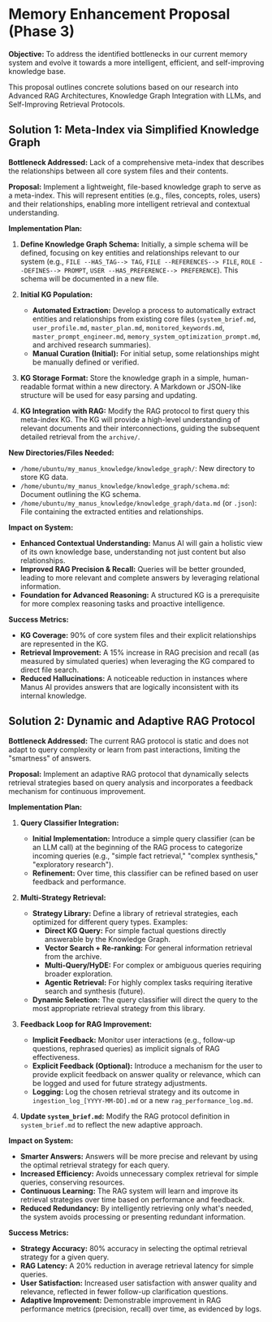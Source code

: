 


# Memory Enhancement Proposal (Phase 3)

**Objective:** To address the identified bottlenecks in our current memory system and evolve it towards a more intelligent, efficient, and self-improving knowledge base.

This proposal outlines concrete solutions based on our research into Advanced RAG Architectures, Knowledge Graph Integration with LLMs, and Self-Improving Retrieval Protocols.




## Solution 1: Meta-Index via Simplified Knowledge Graph

**Bottleneck Addressed:** Lack of a comprehensive meta-index that describes the relationships between all core system files and their contents.

**Proposal:** Implement a lightweight, file-based knowledge graph to serve as a meta-index. This will represent entities (e.g., files, concepts, roles, users) and their relationships, enabling more intelligent retrieval and contextual understanding.

**Implementation Plan:**

1.  **Define Knowledge Graph Schema:** Initially, a simple schema will be defined, focusing on key entities and relationships relevant to our system (e.g., `FILE --HAS_TAG--> TAG`, `FILE --REFERENCES--> FILE`, `ROLE --DEFINES--> PROMPT`, `USER --HAS_PREFERENCE--> PREFERENCE`). This schema will be documented in a new file.

2.  **Initial KG Population:**
    *   **Automated Extraction:** Develop a process to automatically extract entities and relationships from existing core files (`system_brief.md`, `user_profile.md`, `master_plan.md`, `monitored_keywords.md`, `master_prompt_engineer.md`, `memory_system_optimization_prompt.md`, and archived research summaries).
    *   **Manual Curation (Initial):** For initial setup, some relationships might be manually defined or verified.

3.  **KG Storage Format:** Store the knowledge graph in a simple, human-readable format within a new directory. A Markdown or JSON-like structure will be used for easy parsing and updating.

4.  **KG Integration with RAG:** Modify the RAG protocol to first query this meta-index KG. The KG will provide a high-level understanding of relevant documents and their interconnections, guiding the subsequent detailed retrieval from the `archive/`.

**New Directories/Files Needed:**
*   `/home/ubuntu/my_manus_knowledge/knowledge_graph/`: New directory to store KG data.
*   `/home/ubuntu/my_manus_knowledge/knowledge_graph/schema.md`: Document outlining the KG schema.
*   `/home/ubuntu/my_manus_knowledge/knowledge_graph/data.md` (or `.json`): File containing the extracted entities and relationships.

**Impact on System:**
*   **Enhanced Contextual Understanding:** Manus AI will gain a holistic view of its own knowledge base, understanding not just content but also relationships.
*   **Improved RAG Precision & Recall:** Queries will be better grounded, leading to more relevant and complete answers by leveraging relational information.
*   **Foundation for Advanced Reasoning:** A structured KG is a prerequisite for more complex reasoning tasks and proactive intelligence.

**Success Metrics:**
*   **KG Coverage:** 90% of core system files and their explicit relationships are represented in the KG.
*   **Retrieval Improvement:** A 15% increase in RAG precision and recall (as measured by simulated queries) when leveraging the KG compared to direct file search.
*   **Reduced Hallucinations:** A noticeable reduction in instances where Manus AI provides answers that are logically inconsistent with its internal knowledge.




## Solution 2: Dynamic and Adaptive RAG Protocol

**Bottleneck Addressed:** The current RAG protocol is static and does not adapt to query complexity or learn from past interactions, limiting the "smartness" of answers.

**Proposal:** Implement an adaptive RAG protocol that dynamically selects retrieval strategies based on query analysis and incorporates a feedback mechanism for continuous improvement.

**Implementation Plan:**

1.  **Query Classifier Integration:**
    *   **Initial Implementation:** Introduce a simple query classifier (can be an LLM call) at the beginning of the RAG process to categorize incoming queries (e.g., "simple fact retrieval," "complex synthesis," "exploratory research").
    *   **Refinement:** Over time, this classifier can be refined based on user feedback and performance.

2.  **Multi-Strategy Retrieval:**
    *   **Strategy Library:** Define a library of retrieval strategies, each optimized for different query types. Examples:
        *   **Direct KG Query:** For simple factual questions directly answerable by the Knowledge Graph.
        *   **Vector Search + Re-ranking:** For general information retrieval from the archive.
        *   **Multi-Query/HyDE:** For complex or ambiguous queries requiring broader exploration.
        *   **Agentic Retrieval:** For highly complex tasks requiring iterative search and synthesis (future).
    *   **Dynamic Selection:** The query classifier will direct the query to the most appropriate retrieval strategy from this library.

3.  **Feedback Loop for RAG Improvement:**
    *   **Implicit Feedback:** Monitor user interactions (e.g., follow-up questions, rephrased queries) as implicit signals of RAG effectiveness.
    *   **Explicit Feedback (Optional):** Introduce a mechanism for the user to provide explicit feedback on answer quality or relevance, which can be logged and used for future strategy adjustments.
    *   **Logging:** Log the chosen retrieval strategy and its outcome in `ingestion_log_[YYYY-MM-DD].md` or a new `rag_performance_log.md`.

4.  **Update `system_brief.md`:** Modify the RAG protocol definition in `system_brief.md` to reflect the new adaptive approach.

**Impact on System:**
*   **Smarter Answers:** Answers will be more precise and relevant by using the optimal retrieval strategy for each query.
*   **Increased Efficiency:** Avoids unnecessary complex retrieval for simple queries, conserving resources.
*   **Continuous Learning:** The RAG system will learn and improve its retrieval strategies over time based on performance and feedback.
*   **Reduced Redundancy:** By intelligently retrieving only what's needed, the system avoids processing or presenting redundant information.

**Success Metrics:**
*   **Strategy Accuracy:** 80% accuracy in selecting the optimal retrieval strategy for a given query.
*   **RAG Latency:** A 20% reduction in average retrieval latency for simple queries.
*   **User Satisfaction:** Increased user satisfaction with answer quality and relevance, reflected in fewer follow-up clarification questions.
*   **Adaptive Improvement:** Demonstrable improvement in RAG performance metrics (precision, recall) over time, as evidenced by logs.


